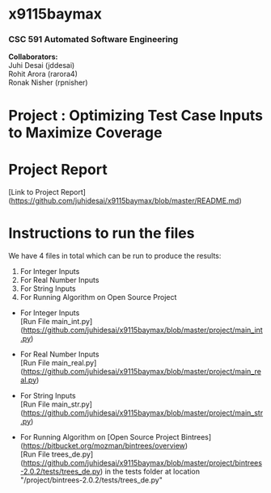# x9115baymax
### **CSC 591 Automated Software Engineering**  

**Collaborators:**  
Juhi Desai (jddesai)  
Rohit Arora (rarora4)   
Ronak Nisher (rpnisher)  

# Project : Optimizing Test Case Inputs to Maximize Coverage 

# Project Report  
[Link to Project Report] (https://github.com/juhidesai/x9115baymax/blob/master/README.md)

# Instructions to run the files  

We have 4 files in total which can be run to produce the results:
  1. For Integer Inputs
  2. For Real Number Inputs
  3. For String Inputs
  4. For Running Algorithm on Open Source Project  
  
* For Integer Inputs  
  [Run File main_int.py] (https://github.com/juhidesai/x9115baymax/blob/master/project/main_int.py)
  
* For Real Number Inputs  
  [Run File main_real.py] (https://github.com/juhidesai/x9115baymax/blob/master/project/main_real.py)
  
* For String Inputs  
  [Run File main_str.py] (https://github.com/juhidesai/x9115baymax/blob/master/project/main_str.py)
  
* For Running Algorithm on [Open Source Project Bintrees] (https://bitbucket.org/mozman/bintrees/overview)  
  [Run File trees_de.py] (https://github.com/juhidesai/x9115baymax/blob/master/project/bintrees-2.0.2/tests/trees_de.py) in 
  the tests folder at location "/project/bintrees-2.0.2/tests/trees_de.py"





